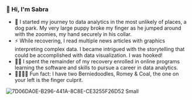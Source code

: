 ### 👋 Hi, I'm Sabra


 - 🐾 I started my journey to data analytics in the most unlikely of places, a dog park. My very large puppy broke my finger as he jumped 
 around with the zoomies, my hand securely in his collar.
 - ⚡️ While recovering, I read multiple news articles with graphics interpreting complex data. I became intrigued with the storytelling that could be 
 accomplished with data visualization. I was hooked!
 - 👩‍💻 I spent the remainder of my recovery enrolled in online programs learning the software and skills to pursue a career in data analytics.
 - 🐕‍🦺🐕‍🦺 Fun fact: I have two Berniedoodles, Romey & Coal, the one on your left is the finger culprit.

![7D06DA0E-B296-441A-8C8E-CE3255F26D52 Small](https://user-images.githubusercontent.com/120127745/212431093-aa4327fd-8878-4bb6-9d5c-0429a006d8b5.jpeg)








